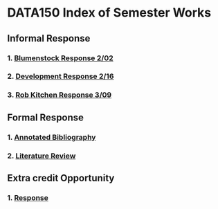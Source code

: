 # DATA150 Index of Semester Works

## Informal Response

### 1. [Blumenstock Response 2/02](https://serena-zheyiliu.github.io/DATA150_Serena/blumenstock.html)
### 2. [Development Response 2/16](https://serena-zheyiliu.github.io/DATA150_Serena/Feb16th.html)
### 3. [Rob Kitchen Response 3/09](https://serena-zheyiliu.github.io/DATA150_Serena/RobKitchen.html)

## Formal Response

### 1. [Annotated Bibliography](https://serena-zheyiliu.github.io/DATA150_Serena/Annotation.html)

### 2. [Literature Review](https://serena-zheyiliu.github.io/DATA150_Serena/LiteratureReview.html)

## Extra credit Opportunity
### 1. [Response](https://serena-zheyiliu.github.io/DATA150_Serena/ExtraCreditOpportunity.html)
